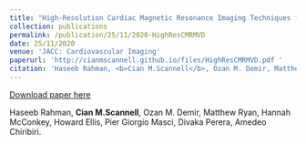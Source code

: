 ```yaml
---
title: "High-Resolution Cardiac Magnetic Resonance Imaging Techniques for the Identification of Coronary Microvascular Dysfunction"
collection: publications
permalink: /publication/25/11/2020-HighResCMRMVD
date: 25/11/2020
venue: 'JACC: Cardiovascular Imaging'
paperurl: 'http://cianmscannell.github.io/files/HighResCMRMVD.pdf '
citation: 'Haseeb Rahman, <b>Cian M.Scannell</b>, Ozan M. Demir, Matthew Ryan, Hannah McConkey, Howard Ellis, Pier Giorgio Masci, Divaka Perera, Amedeo Chiribiri.'
---
```


<a href='http://cianmscannell.github.io/files/HighResCMRMVD.pdf '>Download paper here</a>


Haseeb Rahman, <b>Cian M.Scannell</b>, Ozan M. Demir, Matthew Ryan, Hannah McConkey, Howard Ellis, Pier Giorgio Masci, Divaka Perera, Amedeo Chiribiri.